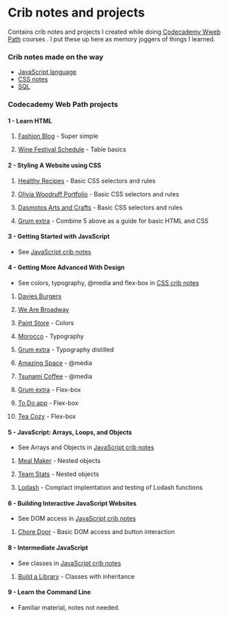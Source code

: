 Crib notes and projects
============================================================

Contains crib notes and projects I created while doing [Codecademy Wweb Path](https://www.codecademy.com/learn/paths/web-development) courses . I put these up here as memory joggers of things I learned.

### Crib notes made on the way
- [JavaScript language](docs/JavaScript_crib_notes.md)
- [CSS notes](docs/css_notes/css_grum_notes.md)
- [SQL](docs/sql.md)

### Codecademy Web Path projects
#### 1 - Learn HTML

1. [Fashion Blog](https://grumbit.github.io/webPathProjects/1_Learn_HTML/1_Fashion_Blog/index.html) -  Super simple

2. [Wine Festival Schedule](https://grumbit.github.io/webPathProjects/1_Learn_HTML/2_Wine_Festival_Schedule_(tables)/index.html) - Table basics

#### 2 - Styling A Website using CSS

1. [Healthy Recipes](https://grumbit.github.io/webPathProjects/2_Styling_A_Website_Using_CSS/1_Healthy_Recipes_(lists)/index.html) - Basic CSS selectors and rules

1. [Olivia Woodruff Portfolio](https://grumbit.github.io/webPathProjects/2_Styling_A_Website_Using_CSS/2_Olivia_Woodruff_Portfolio/index.html) - Basic CSS selectors and rules

1. [Dasmotos Arts and Crafts](https://grumbit.github.io/webPathProjects/2_Styling_A_Website_Using_CSS/3_Dasmotos_Arts_and_Crafts/index.html)  - Basic CSS selectors and rules

1. [Grum extra](https://grumbit.github.io/webPathProjects/2_Styling_A_Website_Using_CSS/Grum_combined/index.html) - Combine 5 above as a guide for basic HTML and CSS

#### 3 - Getting Started with JavaScript

- See [JavaScript crib notes](docs/JavaScript_crib_notes.md)

#### 4 - Getting More Advanced With Design

- See colors, typography, @media and flex-box in [CSS crib notes](docs/css_notes/css_grum_notes.md)

1. [Davies Burgers](https://grumbit.github.io/webPathProjects/4_Getting_More_Advanced_With_Design/1_Davies_Burgers_(box_model_basics)/index.html)

1. [We Are Broadway](https://grumbit.github.io/webPathProjects/4_Getting_More_Advanced_With_Design/2_We_Are_Broadway_(display_and_position)/index.html)

2. [Paint Store](https://grumbit.github.io/webPathProjects/4_Getting_More_Advanced_With_Design/3_Paint_Store_(colors)/index.html) -  Colors

3. [Morocco](https://grumbit.github.io/webPathProjects/4_Getting_More_Advanced_With_Design/4_Morocco(typography)/index.html) - Typography

4. [Grum extra](https://grumbit.github.io/webPathProjects/4_Getting_More_Advanced_With_Design/Grum_extra-Typography/index.html) - Typography distilled

5. [Amazing Space](https://grumbit.github.io/webPathProjects/4_Getting_More_Advanced_With_Design/5_Lesson_2_Amazing_Space_(media_rules)/index.html) - @media

6. [Tsunami Coffee](https://grumbit.github.io/webPathProjects/4_Getting_More_Advanced_With_Design/6_Tsunami_Coffee/index.html) - @media

7. [Grum extra](https://grumbit.github.io/webPathProjects/4_Getting_More_Advanced_With_Design/7_Grum_extra_Flex-box_review/index.html) - Flex-box

8. [To Do app](https://grumbit.github.io/webPathProjects/4_Getting_More_Advanced_With_Design/8_To-Do_App/index.html) - Flex-box
   
9. [Tea Cozy](https://grumbit.github.io/webPathProjects/4_Getting_More_Advanced_With_Design/9_Tea_Cozy/index.html) - Flex-box


#### 5 - JavaScript: Arrays, Loops, and Objects

- See Arrays and Objects in [JavaScript crib notes](docs/JavaScript_crib_notes.md)

1. [Meal Maker](https://grumbit.github.io/webPathProjects/5_Intro_to_JavaScript/1_Meal_Maker.js) - Nested objects

1. [Team Stats](https://grumbit.github.io/webPathProjects/5_Intro_to_JavaScript/2_Team_Stats.js) - Nested objects

1. [Lodash](https://grumbit.github.io/webPathProjects/5_Intro_to_JavaScript/3_Lodash/lodash/_.js) - Complact implemtation and testing of Lodash functions

#### 6 - Building Interactive JavaScript Websites

- See DOM access in [JavaScript crib notes](docs/JavaScript_crib_notes.md)

1. [Chore Door](https://grumbit.github.io/webPathProjects/6_Building_Interactive_JavaScript_Websites/1_Chore_Door/index.html) - Basic DOM access and button interaction

#### 8 - Intermediate JavaScript

- See classes in [JavaScript crib notes](docs/JavaScript_crib_notes.md)

1. [Build a Library](https://grumbit.github.io/webPathProjects/8_Intermediate_JavaScript/1_Build_A_Library.js) - Classes with inheritance


#### 9 - Learn the Command Line

- Familiar material, notes not needed.

<!-- 
##### Blank entry for next projects;
1. [](https://grumbit.github.io/webPathProjects/8_To-Do_App/index.html)
 -->
